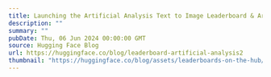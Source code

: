 ```yaml
---
title: Launching the Artificial Analysis Text to Image Leaderboard & Arena
description: ""
summary: ""
pubDate: Thu, 06 Jun 2024 00:00:00 GMT
source: Hugging Face Blog
url: https://huggingface.co/blog/leaderboard-artificial-analysis2
thumbnail: "https://huggingface.co/blog/assets/leaderboards-on-the-hub/thumbnail_artificialanalysis.png"
---
```


